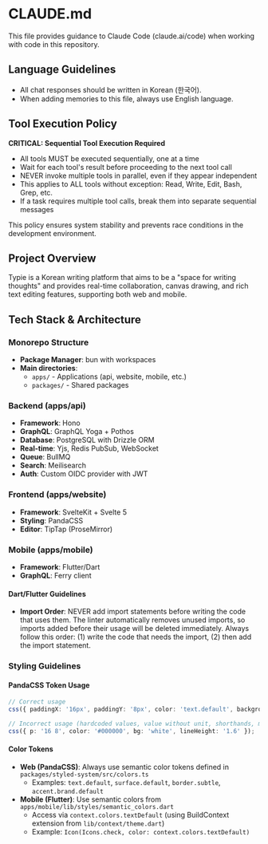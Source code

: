 # CLAUDE.md

This file provides guidance to Claude Code (claude.ai/code) when working with code in this repository.

## Language Guidelines

- All chat responses should be written in Korean (한국어).
- When adding memories to this file, always use English language.

## Tool Execution Policy

**CRITICAL: Sequential Tool Execution Required**

- All tools MUST be executed sequentially, one at a time
- Wait for each tool's result before proceeding to the next tool call
- NEVER invoke multiple tools in parallel, even if they appear independent
- This applies to ALL tools without exception: Read, Write, Edit, Bash, Grep, etc.
- If a task requires multiple tool calls, break them into separate sequential messages

This policy ensures system stability and prevents race conditions in the development environment.

## Project Overview

Typie is a Korean writing platform that aims to be a "space for writing thoughts" and provides real-time collaboration, canvas drawing, and rich text editing features, supporting both web and mobile.

## Tech Stack & Architecture

### Monorepo Structure

- **Package Manager**: bun with workspaces
- **Main directories**:
  - `apps/` - Applications (api, website, mobile, etc.)
  - `packages/` - Shared packages

### Backend (apps/api)

- **Framework**: Hono
- **GraphQL**: GraphQL Yoga + Pothos
- **Database**: PostgreSQL with Drizzle ORM
- **Real-time**: Yjs, Redis PubSub, WebSocket
- **Queue**: BullMQ
- **Search**: Meilisearch
- **Auth**: Custom OIDC provider with JWT

### Frontend (apps/website)

- **Framework**: SvelteKit + Svelte 5
- **Styling**: PandaCSS
- **Editor**: TipTap (ProseMirror)

### Mobile (apps/mobile)

- **Framework**: Flutter/Dart
- **GraphQL**: Ferry client

#### Dart/Flutter Guidelines

- **Import Order**: NEVER add import statements before writing the code that uses them. The linter automatically removes unused imports, so imports added before their usage will be deleted immediately. Always follow this order: (1) write the code that needs the import, (2) then add the import statement.

### Styling Guidelines

#### PandaCSS Token Usage

```typescript
// Correct usage
css({ paddingX: '16px', paddingY: '8px', color: 'text.default', backgroundColor: 'surface.default', lineHeight: '[1.6]' });

// Incorrect usage (hardcoded values, value without unit, shorthands, multiple values, arbitrary values without brackets)
css({ p: '16 8', color: '#000000', bg: 'white', lineHeight: '1.6' });
```

#### Color Tokens

- **Web (PandaCSS)**: Always use semantic color tokens defined in `packages/styled-system/src/colors.ts`
  - Examples: `text.default`, `surface.default`, `border.subtle`, `accent.brand.default`
- **Mobile (Flutter)**: Use semantic colors from `apps/mobile/lib/styles/semantic_colors.dart`
  - Access via `context.colors.textDefault` (using BuildContext extension from `lib/context/theme.dart`)
  - Example: `Icon(Icons.check, color: context.colors.textDefault)`
